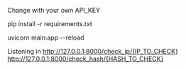 Change with your own API_KEY

pip install -r requirements.txt 

uvicorn main:app --reload 

Listening in http://127.0.0.1:8000/check_ip/{IP_TO_CHECK}
             http://127.0.0.1:8000/check_hash/{HASH_TO_CHECK}
